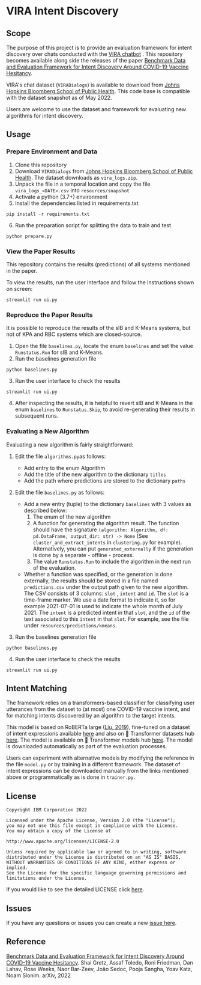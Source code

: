 # VIRA Intent Discovery

## Scope

The purpose of this project is to provide an evaluation framework for intent discovery over chats conducted with the [VIRA chatbot](https://vaxchat.org) . This repository becomes available along side the releases of the paper [Benchmark Data and Evaluation Framework for Intent Discovery Around COVID-19 Vaccine Hesitancy](#reference).

VIRA's chat dataset (`VIRADialogs`) is available to download from [Johns Hopkins Bloomberg School of Public Health](https://vaxchat.org/research). This code base is compatible with the dataset snapshot as of May 2022.

Users are welcome to use the dataset and framework for evaluating new algorithms for intent discovery. 


## Usage


### Prepare Environment and Data
1. Clone this repository
2. Download `VIRADialogs` from [Johns Hopkins Bloomberg School of Public Health](https://vaxchat.org/research). The dataset downloads as `vira_logs.zip`.
3. Unpack the file in a temporal location and copy the file `vira_logs_<DATE>.csv` into `resources/snapshot`
4. Activate a python (3.7+) environment
5. Install the dependencies listed in requirements.txt
```
pip install -r requirements.txt
```
6. Run the preparation script for splitting the data to train and test
```
python prepare.py
```

### View the Paper Results
This repository contains the results (predictions) of all systems mentioned in the paper. 

To view the results, run the user interface and follow the instructions shown on screen:
```
streamlit run ui.py
```


### Reproduce the Paper Results
It is possible to reproduce the results of the sIB and K-Means systems, but not of KPA and RBC systems which are closed-source.
1. Open the file  ``baselines.py``, locate the enum ``baselines`` and set the value `Runstatus.Run` for sIB and K-Means.
2. Run the baselines generation file
```
python baselines.py
```
3.  Run the user interface to check the results
```
streamlit run ui.py
```
4. After inspecting the results, it is helpful to revert sIB and K-Means in the enum ``baselines`` to `Runstatus.Skip`, to avoid re-generating their results in subsequent runs.



### Evaluating a New Algorithm
Evaluating a new algorithm is fairly straightforward:

1. Edit the file ``algorithms.py``as follows:
   * Add entry to the enum Algorithm
   * Add the title of the new algorithm to the dictionary `titles`
   * Add the path where predictions are stored to the dictionary `paths`
2. Edit the file ``baselines.py`` as follows: 
   * Add a new entry (tuple) to the dictionary `baselines` with 3 values as described below:
      1.  The enum of the new algorithm
      1.  A function for generating the algorithm result. The function should have the signature `(algorithm: Algorithm, df: pd.DataFrame, output_dir: str) -> None` (See `cluster_and_extract_intents` in `clustering.py` for example). Alternatively, you can put `generated_externally` if the generation is done by a separate - offline - process.
      1.  The value `Runstatus.Run` to include the algorithm in the next run of the evaluation.
   * Whether a function was specified, or the generation is done externally, the results should be stored in a file named `predictions.csv` under the output path given to the new algorithm. The CSV consists of 3 columns: `slot` , `intent` and `id`. The `slot` is a time-frame marker. We use a date format to indicate it, so for example 2021-07-01 is used to indicate the whole month of July 2021. The `intent` is a predicted intent in that `slot`, and the `id` of the text associated to this `intent` in that `slot`. For example, see the file under `resources/predictions/kmeans`. 

3. Run the baselines generation file
```
python baselines.py
```
4.  Run the user interface to check the results
```
streamlit run ui.py
```


## Intent Matching
The framework relies on a transformers-based classifier for classifying user utterances from the dataset to (at most) one COVID-19 vaccine intent, and for matching intents discovered by an algorithm to the target intents. 

This model is based on RoBERTa large ([Liu, 2019](https://arxiv.org/abs/1907.11692)), fine-tuned on a dataset of intent expressions available [here](https://research.ibm.com/haifa/dept/vst/debating_data.shtml) and also on 🤗 Transformer datasets hub [here](https://huggingface.co/datasets/ibm/vira-intents). The model is available on 🤗 Transformer models hub [here](https://huggingface.co/ibm/roberta-large-vira-intents). The model is downloaded automatically as part of the evaluation processes. 

Users can experiment with alternative models by modifying the reference in the file `model.py` or by training in a different framework. The dataset of intent expressions can be downloaded manually from the links mentioned above or programmatically as is done in `trainer.py`.

## License

```text
Copyright IBM Corporation 2022

Licensed under the Apache License, Version 2.0 (the "License");
you may not use this file except in compliance with the License.
You may obtain a copy of the License at

http://www.apache.org/licenses/LICENSE-2.0

Unless required by applicable law or agreed to in writing, software
distributed under the License is distributed on an "AS IS" BASIS,
WITHOUT WARRANTIES OR CONDITIONS OF ANY KIND, either express or implied.
See the License for the specific language governing permissions and
limitations under the License.

```

If you would like to see the detailed LICENSE click [here](LICENSE).


## Issues
If you have any questions or issues you can create a new [issue here][issues].


## Reference
[Benchmark Data and Evaluation Framework for Intent Discovery Around COVID-19 Vaccine Hesitancy](https://arxiv.org/abs/2205.11966). Shai Gretz, Assaf Toledo, Roni Friedman, Dan Lahav, Rose Weeks, Naor Bar-Zeev, João Sedoc, Pooja Sangha, Yoav Katz, Noam Slonim. arXiv, 2022

[issues]: https://github.com/IBM/vira-intent-discovery/issues/new

